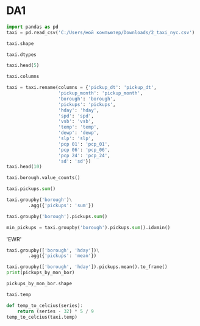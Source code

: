 # DA1

```python
import pandas as pd
taxi = pd.read_csv('C:/Users/мой компьютер/Downloads/2_taxi_nyc.csv') 
```
```python
taxi.shape
```
```python
taxi.dtypes
```
```python
taxi.head(5)
```
```python
taxi.columns
```
```python
taxi = taxi.rename(columns = {'pickup_dt': 'pickup_dt', 
                   'pickup_month': 'pickup_month', 
                   'borough': 'borough', 
                   'pickups': 'pickups', 
                   'hday': 'hday', 
                   'spd': 'spd', 
                   'vsb': 'vsb',
                   'temp': 'temp', 
                   'dewp': 'dewp', 
                   'slp': 'slp', 
                   'pcp 01': 'pcp_01', 
                   'pcp 06': 'pcp_06', 
                   'pcp 24': 'pcp_24', 
                   'sd': 'sd'})
taxi.head(10)
```

```python
taxi.borough.value_counts()
```

```python
taxi.pickups.sum()
```

```python
taxi.groupby('borough')\
        .agg({'pickups': 'sum'})
```

```python
taxi.groupby('borough').pickups.sum()
```

```python
min_pickups = taxi.groupby('borough').pickups.sum().idxmin()
```
'EWR'

```python
taxi.groupby(['borough', 'hday'])\
        .agg({'pickups': 'mean'})
```

```python
taxi.groupby(['borough', 'hday']).pickups.mean().to_frame()
print(pickups_by_mon_bor)
```

```python
pickups_by_mon_bor.shape
```

```python
taxi.temp
```

```python
def temp_to_celcius(series):
    return (series - 32) * 5 / 9
temp_to_celcius(taxi.temp)
````

